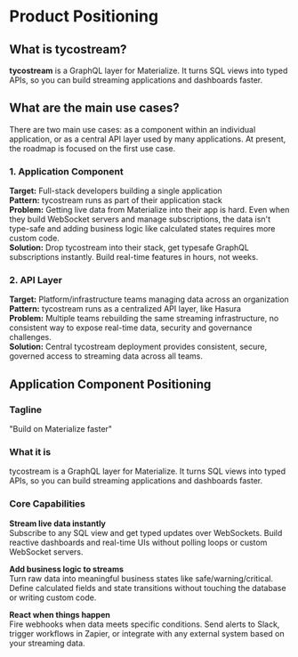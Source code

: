 # Product Positioning

## What is tycostream?

**tycostream** is a GraphQL layer for Materialize. It turns SQL views into typed APIs, so you can build streaming applications and dashboards faster.

## What are the main use cases?

There are two main use cases: as a component within an individual application, or as a central API layer used by many applications. At present, the roadmap is focused on the first use case.

### 1. Application Component
**Target:** Full-stack developers building a single application  
**Pattern:** tycostream runs as part of their application stack  
**Problem:** Getting live data from Materialize into their app is hard. Even when they build WebSocket servers and manage subscriptions, the data isn't type-safe and adding business logic like calculated states requires more custom code.  
**Solution:** Drop tycostream into their stack, get typesafe GraphQL subscriptions instantly. Build real-time features in hours, not weeks.

### 2. API Layer  
**Target:** Platform/infrastructure teams managing data across an organization  
**Pattern:** tycostream runs as a centralized API layer, like Hasura  
**Problem:** Multiple teams rebuilding the same streaming infrastructure, no consistent way to expose real-time data, security and governance challenges.  
**Solution:** Central tycostream deployment provides consistent, secure, governed access to streaming data across all teams.

## Application Component Positioning

### Tagline
"Build on Materialize faster"

### What it is
tycostream is a GraphQL layer for Materialize. It turns SQL views into typed APIs, so you can build streaming applications and dashboards faster.

### Core Capabilities

**Stream live data instantly**  
Subscribe to any SQL view and get typed updates over WebSockets. Build reactive dashboards and real-time UIs without polling loops or custom WebSocket servers.

**Add business logic to streams**  
Turn raw data into meaningful business states like safe/warning/critical. Define calculated fields and state transitions without touching the database or writing custom code.

**React when things happen**  
Fire webhooks when data meets specific conditions. Send alerts to Slack, trigger workflows in Zapier, or integrate with any external system based on your streaming data.